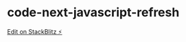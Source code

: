 # code-next-javascript-refresh

[Edit on StackBlitz ⚡️](https://stackblitz.com/edit/web-platform-qhwrl1)